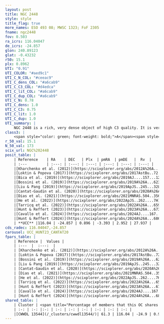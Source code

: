 ```yaml
---
layout: post
title: NGC 2448
style: style
title_flag: true
more_names: ESO 493 08; MWSC 1323; FoF 2305
fname: ngc2448
fov: 0.503
ra_icrs: 116.04047
de_icrs: -24.857
glon: 240.89123
glat: -0.43232
r50: 15.1
plx: 0.8962
UTI: "0.91"
UTI_COLOR: "#aed9c1"
UTI_C_N_COL: "#ceeac9"
UTI_C_dens_COL: "#a6cab9"
UTI_C_C3_COL: "#d4edca"
UTI_C_lit_COL: "#a6cab9"
UTI_C_dup_COL: "#a6cab9"
UTI_C_N: 0.78
UTI_C_dens: 1.0
UTI_C_C3: 0.75
UTI_C_lit: 1.0
UTI_C_dup: 1.0
UTI_summary: |
    NGC 2448 is a rich, very dense object of high C3 quality. It is very well-studied in the literature. This object shares a significant percentage of members with a later reported entry.
class3: |
    <span style="color: green; font-weight: bold;">A</span><span style="color: #FFC300; font-weight: bold;">B</span>
r_50_val: 15.1
N_50_val: 173
scix_url: NGC%202448
posit_table: |
    | Reference    | RA    | DEC   | Plx  | pmRA  | pmDE   |  Rv  |
    | :---         | :---: | :---: | :---: | :---: | :---: | :---: |
    |[Kharchenko et al. (2012)](https://scixplorer.org/abs/2012A%26A...543A.156K) | 116.142 | -24.665 | -- | -2.87 | 4.13 | -- |
    |[Loktin & Popova (2017)](https://scixplorer.org/abs/2017AstBu..72..257L) | 116.145 | -24.68 | -- | -2.246 | 2.899 | 19.6 |
    |[Bica et al. (2019)](https://scixplorer.org/abs/2019AJ....157...12B) | 116.185 | -24.681 | -- | -- | -- | -- |
    |[Bossini et al. (2019)](https://scixplorer.org/abs/2019A%26A...623A.108B) | 116.034 | -24.837 | -- | -- | -- | -- |
    |[Liu & Pang (2019)](https://scixplorer.org/abs/2019ApJS..245...32L) | 116.064 | -24.921 | 0.895 | -3.396 | 2.961 | -- |
    |[Cantat-Gaudin et al. (2020)](https://scixplorer.org/abs/2020A%26A...640A...1C) | 116.034 | -24.837 | 0.878 | -3.432 | 2.941 | -- |
    |[Dias et al. (2021)](https://scixplorer.org/abs/2021MNRAS.504..356D) | 116.071 | -24.833 | 0.882 | -3.436 | 2.927 | -- |
    |[He et al. (2022)](https://scixplorer.org/abs/2022ApJS..262....7H) | 116.058 | -24.857 | 0.899 | -3.387 | 2.952 | -- |
    |[Tarricq et al. (2022)](https://scixplorer.org/abs/2022A%26A...659A..59T) | 116.01 | -24.876 | 0.898 | -3.384 | 2.952 | -- |
    |[Hunt & Reffert (2023)](https://scixplorer.org/abs/2023A%26A...673A.114H) | 116.029 | -24.945 | 0.894 | -3.393 | 2.947 | 27.592 |
    |[Cavallo et al. (2024)](https://scixplorer.org/abs/2024AJ....167...12C) | 116.062 | -24.876 | 0.898 | -- | -- | -- |
    |[Hunt & Reffert (2024)](https://scixplorer.org/abs/2024A%26A...686A..42H) | 116.029 | -24.945 | 0.894 | -3.393 | 2.947 | 27.592 |
    | **UCC** |116.04 | -24.857 | 0.896 | -3.393 | 2.952 | 27.937 | 
cds_radec: 116.04047,-24.857
carousel: UCC_HUNT23_CANTAT20
fpars_table: |
    | Reference |  Values |
    | :---  |  :---:  |
    | [Kharchenko et al. (2012)](https://scixplorer.org/abs/2012A%26A...543A.156K) | `e_bv=0.021, distance=1040, log_age=7.25` |
    | [Loktin & Popova (2017)](https://scixplorer.org/abs/2017AstBu..72..257L) | `E(B-V)=0.215, Dmod=10.084, logt=7.737` |
    | [Bossini et al. (2019)](https://scixplorer.org/abs/2019A%26A...623A.108B) | `AV=0.119, Dist=10.163, logA=7.997, Fe/H=0.0` |
    | [Liu & Pang (2019)](https://scixplorer.org/abs/2019ApJS..245...32L) | `Age=0.096, Z=0.25` |
    | [Cantat-Gaudin et al. (2020)](https://scixplorer.org/abs/2020A%26A...640A...1C) | `AVNN=0.12, DMNN=10.26, AgeNN=7.98` |
    | [Dias et al. (2021)](https://scixplorer.org/abs/2021MNRAS.504..356D) | `Av=0.274, Dist=1073, logage=8.147, [Fe/H]=-0.107` |
    | [He et al. (2022)](https://scixplorer.org/abs/2022ApJS..262....7H) | `A0=0.3, logAge=7.9` |
    | [Tarricq et al. (2022)](https://scixplorer.org/abs/2022A%26A...659A..59T) | `Dist=1104, logAgeNN=8.01` |
    | [Hunt & Reffert (2023)](https://scixplorer.org/abs/2023A%26A...673A.114H) | `AV50=0.084, diffAV50=0.441, MOD50=10.102, logAge50=8.191` |
    | [Cavallo et al. (2024)](https://scixplorer.org/abs/2024AJ....167...12C) | `AV50=0.16, dMod50=10.26, logAge50=8.17, [Fe/H]50=0.33` |
    | [Hunt & Reffert (2024)](https://scixplorer.org/abs/2024A%26A...686A..42H) | `MassJ=456.777` |
shared_table: |
    | Cluster | <span title="Percentage of members that this OC shares with the ones listed">%</span>   | RA   | DEC   | Plx   | pmRA  | pmDE  | Rv | UTI |
    | :-: | :-: |:-: | :-: | :-: | :-: | :-: | :-: | :-: |
    |[CWWDL 13544](/_clusters/cwwdl13544/)| 61.3 | 116.04 | -24.9 | 0.9 | -3.39 | 2.95 | 26.11 |0.0 |
---
```

